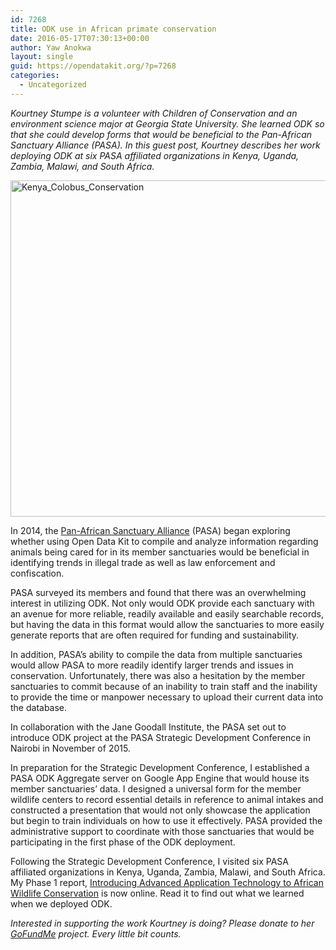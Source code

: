 ```yaml
---
id: 7268
title: ODK use in African primate conservation
date: 2016-05-17T07:30:13+00:00
author: Yaw Anokwa
layout: single
guid: https://opendatakit.org/?p=7268
categories:
  - Uncategorized
---
```

_Kourtney Stumpe is a volunteer with Children of Conservation and an environment science major at Georgia State University. She learned ODK so that she could develop forms that would be beneficial to the Pan-African Sanctuary Alliance (PASA). In this guest post, Kourtney describes her work deploying ODK at six PASA affiliated organizations in Kenya, Uganda, Zambia, Malawi, and South Africa._

<img src="/assets/wp-content/uploads/2016/05/Kenya_Colobus_Conservation.jpg" alt="Kenya_Colobus_Conservation" width="538" />

In 2014, the [Pan-African Sanctuary Alliance](http://www.pasaprimates.org/) (PASA) began exploring whether using Open Data Kit to compile and analyze information regarding animals being cared for in its member sanctuaries would be beneficial in identifying trends in illegal trade as well as law enforcement and confiscation.

PASA surveyed its members and found that there was an overwhelming interest in utilizing ODK. Not only would ODK provide each sanctuary with an avenue for more reliable, readily available and easily searchable records, but having the data in this format would allow the sanctuaries to more easily generate reports that are often required for funding and sustainability. 

In addition, PASA&#8217;s ability to compile the data from multiple sanctuaries would allow PASA to more readily identify larger trends and issues in conservation. Unfortunately, there was also a hesitation by the member sanctuaries to commit because of an inability to train staff and the inability to provide the time or manpower necessary to upload their current data into the database. 

​In collaboration with the Jane Goodall Institute, the PASA​ ​set out to introduce ODK project at the PASA Strategic Development Conference in Nairobi in November of 2015.​ ​

In preparation for the Strategic Development Conference, I established a PASA ODK Aggregate server on Google App Engine that would house its member sanctuaries&#8217; data. I designed a universal form for the member wildlife centers to record essential details in reference to animal intakes and constructed a presentation that would not only showcase the application but begin to train individuals on how to use it effectively. PASA provided the administrative support to coordinate with those sanctuaries that would be participating in the first phase of the ODK deployment. 

Following the Strategic Development Conference, I visited six PASA affiliated organizations in Kenya, Uganda, Zambia, Malawi, and South Africa. My Phase 1 report, [Introducing Advanced Application Technology to African Wildlife Conservation](/assets/wp-content/uploads/2016/05/ODK-Use-In-African-Wildlife-Conservation.pdf) is now online. Read it to find out what we learned when we deployed ODK.

_Interested in supporting the work Kourtney is doing? Please donate to her [GoFundMe](https://www.gofundme.com/pasaodkproject) project. Every little bit counts._
